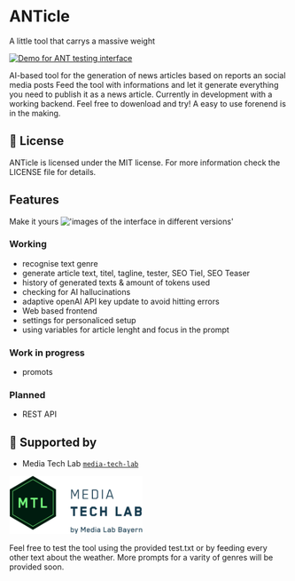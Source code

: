 # ANTicle
A little tool that carrys a massive weight

[![Demo for ANT testing interface](https://img.youtube.com/vi/zCu6U4SgL2w/0.jpg)](https://www.youtube.com/watch?v=zCu6U4SgL2w)

AI-based tool for the generation of news articles based on reports an social media posts
Feed the tool with informations and let it generate everything you need to publish it as a news article.
Currently in development with a working backend. Feel free to dowenload and try! 
A easy to use forenend is in the making.


## 📘 License

ANTicle is licensed under the MIT license. For more information check the LICENSE file for details.

## Features
Make it yours
!['images of the interface in different versions'](https://i.imgur.com/xa6K9ri.png)
[](https://i.imgur.com/UFmLlg4.png)
### Working

- recognise text genre
- generate article text, titel, tagline, tester, SEO Tiel, SEO Teaser
- history of generated texts & amount of tokens used
- checking for AI hallucinations
- adaptive openAI API key update to avoid hitting errors
- Web based frontend
- settings for personaliced setup
- using variables for article lenght and focus in the prompt

  
### Work in progress

- promots

### Planned
- REST API

## 🙏 Supported by

- Media Tech Lab [`media-tech-lab`](https://github.com/media-tech-lab)

<a href="https://www.media-lab.de/en/programs/media-tech-lab">
    <img src="https://raw.githubusercontent.com/media-tech-lab/.github/main/assets/mtl-powered-by.png" width="240" title="Media Tech Lab powered by logo">
</a>

Feel free to test the tool using the provided test.txt or by feeding every other text about the weather. More prompts for a varity of genres will be provided soon.


